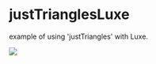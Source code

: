 # justTrianglesLuxe
example of using 'justTriangles' with Luxe.

![](https://cloud.githubusercontent.com/assets/20134338/23360590/1f45cc3c-fce4-11e6-9270-2580275b2cc2.png)

